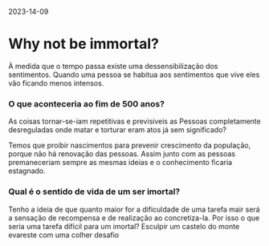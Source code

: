 2023-14-09
# Why not be immortal?

À medida que o tempo passa  existe uma dessensibilização dos sentimentos.
Quando uma pessoa se habitua aos sentimentos que vive eles vão ficando menos intensos.

### O que aconteceria ao fim de 500 anos?
As coisas tornar-se-iam repetitivas e previsíveis as Pessoas completamente desreguladas onde matar e torturar eram atos já sem significado?

Temos que proibir nascimentos para prevenir crescimento da população, porque não há renovação das pessoas. Assim junto com as pessoas premaneceriam sempre as mesmas ideias e o conhecimento ficaria estagnado.

### Qual é o sentido de vida de um ser imortal?

Tenho a ideia de que quanto maior for a dificuldade de uma tarefa mair será a sensação de recompensa e de realização ao concretiza-la. Por isso o que seria uma tarefa difícil para um imortal? Esculpir um castelo do monte evareste com uma colher desafio
